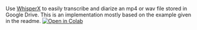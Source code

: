 Use [WhisperX](https://github.com/m-bain/whisperX) to easily transcribe and diarize an mp4 or wav file stored in Google Drive. This is an implementation mostly based on the example given in the readme.
[![Open in Colab](https://colab.research.google.com/assets/colab-badge.svg)](https://colab.research.google.com/github/feistjo/WhisperX-Colab-With-Postprocess/blob/main/transcribe_whisperx_postprocess.ipynb)
